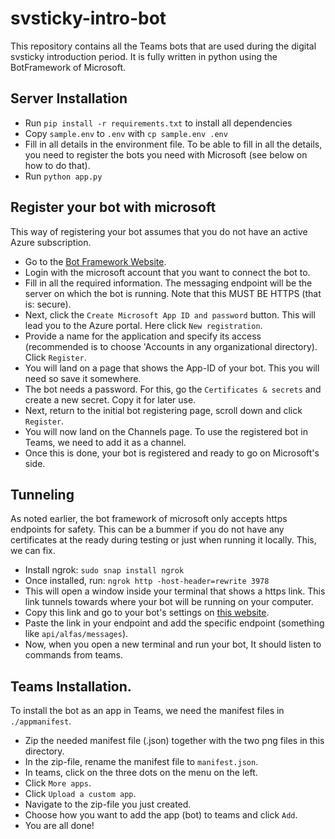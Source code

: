 # svsticky-intro-bot

This repository contains all the Teams bots that are used during the digital svsticky introduction period. It is fully written in python using the BotFramework of Microsoft.

## Server Installation
- Run `pip install -r requirements.txt` to install all dependencies
- Copy `sample.env` to `.env` with `cp sample.env .env`
- Fill in all details in the environment file. To be able to fill in all the details, you need to register the bots you need with Microsoft (see below on how to do that).
- Run `python app.py`

## Register your bot with microsoft
This way of registering your bot assumes that you do not have an active Azure subscription.

- Go to the [Bot Framework Website](dev.botframework.com/bots/new).
- Login with the microsoft account that you want to connect the bot to.
- Fill in all the required information. The messaging endpoint will be the server on which the bot is running. Note that this MUST BE HTTPS (that is: secure).
- Next, click the `Create Microsoft App ID and password` button. This will lead you to the Azure portal. Here click `New registration`.
- Provide a name for the application and specify its access (recommended is to choose 'Accounts in any organizational directory). Click `Register`.
- You will land on a page that shows the App-ID of your bot. This you will need so save it somewhere.
- The bot needs a password. For this, go the `Certificates & secrets` and create a new secret. Copy it for later use.
- Next, return to the initial bot registering page, scroll down and click `Register`.
- You will now land on the Channels page. To use the registered bot in Teams, we need to add it as a channel.
- Once this is done, your bot is registered and ready to go on Microsoft's side.

## Tunneling
As noted earlier, the bot framework of microsoft only accepts https endpoints for safety. This can be a bummer if you do not have any certificates at the ready during testing or just when running it locally. This, we can fix.
- Install ngrok: `sudo snap install ngrok`
- Once installed, run: `ngrok http -host-header=rewrite 3978`
- This will open a window inside your terminal that shows a https link. This link tunnels towards where your bot will be running on your computer.
- Copy this link and go to your bot's settings on [this website](dev.botframework.com/bots).
- Paste the link in your endpoint and add the specific endpoint (something like `api/alfas/messages`).
- Now, when you open a new terminal and run your bot, It should listen to commands from teams.

## Teams Installation.
To install the bot as an app in Teams, we need the manifest files in `./appmanifest`.
- Zip the needed manifest file (.json) together with the two png files in this directory.
- In the zip-file, rename the manifest file to `manifest.json`.
- In teams, click on the three dots on the menu on the left.
- Click `More apps`.
- Click `Upload a custom app`.
- Navigate to the zip-file you just created.
- Choose how you want to add the app (bot) to teams and click `Add`.
- You are all done!